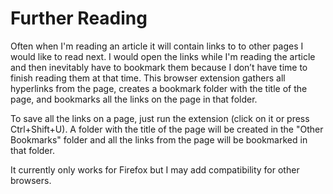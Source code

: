 # Further Reading
 
Often when I'm reading an article it will contain links to to other pages I would like to read next. I would open the links while I'm reading the article and then inevitably have to bookmark them because I don’t have time to finish reading them at that time. This browser extension gathers all hyperlinks from the page, creates a bookmark folder with the title of the page, and bookmarks all the links on the page in that folder.

To save all the links on a page, just run the extension (click on it or press Ctrl+Shift+U). A folder with the title of the page will be created in the "Other Bookmarks" folder and all the links from the page will be bookmarked in that folder.

It currently only works for Firefox but I may add compatibility for other browsers.
